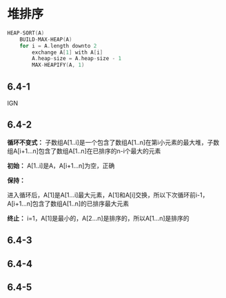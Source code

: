 # 堆排序

```cpp
HEAP-SORT(A)
    BUILD-MAX-HEAP(A)
    for i = A.length downto 2
        exchange A[1] with A[i]
        A.heap-size = A.heap-size - 1
        MAX-HEAPIFY(A, 1)
```

## 6.4-1

IGN

## 6.4-2

**循环不变式：** 子数组A[1..i]是一个包含了数组A[1..n]在第i小元素的最大堆，子数组A[i+1...n]包含了数组A[1..n]在已排序的n-i个最大的元素

**初始：** A[1..i]是A，A[i+1...n]为空，正确

**保持：**

进入循环后，A[1]是A[1...i]最大元素，A[1]和A[i]交换，所以下次循环前i-1，A[i+1...n]包含了数组A[1..n]的已排序最大元素

**终止：** i=1，A[1]是最小的，A[2...n]是排序的，所以A[1...n]是排序的

## 6.4-3
## 6.4-4
## 6.4-5